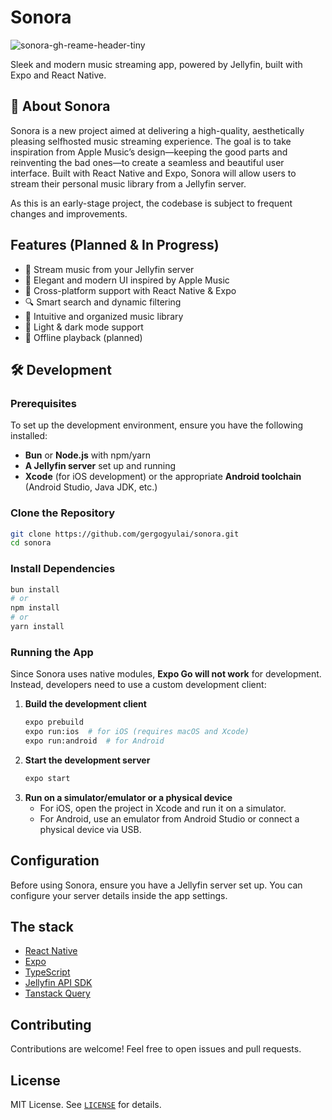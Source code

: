 # Sonora
![sonora-gh-reame-header-tiny](https://github.com/user-attachments/assets/202d6c40-9fe0-49f2-a643-b25340b87603)

Sleek and modern music streaming app, powered by Jellyfin, built with Expo and React Native.

## 🚀 About Sonora
Sonora is a new project aimed at delivering a high-quality, aesthetically pleasing selfhosted music streaming experience. The goal is to take inspiration from Apple Music’s design—keeping the good parts and reinventing the bad ones—to create a seamless and beautiful user interface. Built with React Native and Expo, Sonora will allow users to stream their personal music library from a Jellyfin server.

As this is an early-stage project, the codebase is subject to frequent changes and improvements.

## Features (Planned & In Progress)
- 🎵 Stream music from your Jellyfin server
- 🎨 Elegant and modern UI inspired by Apple Music
- 📱 Cross-platform support with React Native & Expo
- 🔍 Smart search and dynamic filtering
- 📂 Intuitive and organized music library
- 🌙 Light & dark mode support
- 📡 Offline playback (planned)

## 🛠 Development

### Prerequisites
To set up the development environment, ensure you have the following installed:
- **Bun** or **Node.js** with npm/yarn
- **A Jellyfin server** set up and running
- **Xcode** (for iOS development) or the appropriate **Android toolchain** (Android Studio, Java JDK, etc.)

### Clone the Repository
```sh
git clone https://github.com/gergogyulai/sonora.git
cd sonora
```

### Install Dependencies
```sh
bun install
# or
npm install
# or
yarn install
```

### Running the App
Since Sonora uses native modules, **Expo Go will not work** for development. Instead, developers need to use a custom development client:

1. **Build the development client**
   ```sh
   expo prebuild
   expo run:ios  # for iOS (requires macOS and Xcode)
   expo run:android  # for Android
   ```
2. **Start the development server**
   ```sh
   expo start
   ```
3. **Run on a simulator/emulator or a physical device**
   - For iOS, open the project in Xcode and run it on a simulator.
   - For Android, use an emulator from Android Studio or connect a physical device via USB.

## Configuration
Before using Sonora, ensure you have a Jellyfin server set up. You can configure your server details inside the app settings.

## The stack
- [React Native](https://reactnative.dev/)
- [Expo](https://expo.dev/)
- [TypeScript](https://www.typescriptlang.org/)
- [Jellyfin API SDK](https://github.com/jellyfin/jellyfin-sdk-typescript)
- [Tanstack Query](https://tanstack.com/query/latest)

## Contributing
Contributions are welcome! Feel free to open issues and pull requests.

## License
MIT License. See [`LICENSE`](LICENSE) for details.
